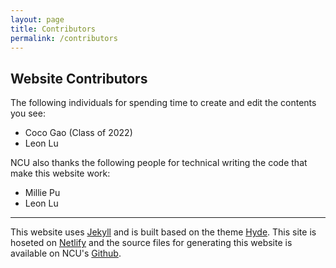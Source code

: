 ```yaml
---
layout: page
title: Contributors
permalink: /contributors
---
```


## Website Contributors

The following individuals for spending time to create and edit the contents you see:

- Coco Gao (Class of 2022)
- Leon Lu

NCU also thanks the following people for technical writing the code that make this website work:

- Millie Pu
- Leon Lu

---

This website uses [Jekyll](https://jekyllrb.com) and is built based on the theme [Hyde](https://github.com/poole/hyde). This site is hoseted on [Netlify](https://www.netlify.com) and the source files for generating this website is available on NCU's [Github](https://github.com/ncpacu/NCU-Website). 